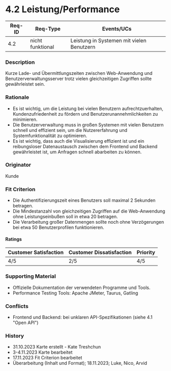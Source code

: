 # 4.2 Leistung/Performance

| Req-ID | Req-Type         | Events/UCs                                |
|--------|------------------|-------------------------------------------|
| 4.2    | nicht funktional | Leistung in Systemen mit vielen Benutzern |

### Description
Kurze Lade- und Übermittlungszeiten zwischen Web-Anwendung und Benutzerverwaltungsserver trotz vielen gleichzeitigen Zugriffen sollte gewährleistet sein.

### Rationale
- Es ist wichtig, um die Leistung bei vielen Benutzern aufrechtzuerhalten, Kundenzufriedenheit zu fördern und Benutzerunannehmlichkeiten zu minimieren.
- Die Benutzerverwaltung muss in großen Systemen mit vielen Benutzern schnell und effizient sein, um die Nutzererfahrung und Systemfunktionalität zu optimieren.
- Es ist wichtig, dass auch die Visualisierung effizient ist und ein reibungsloser Datenaustausch zwischen dem Frontend und Backend gewährleistet ist, um Anfragen schnell abarbeiten zu können.

### Originator
Kunde

### Fit Criterion
- Die Authentifizierungszeit eines Benutzers soll maximal 2 Sekunden betragen.
- Die Mindestanzahl von gleichzeitigen Zugriffen auf die Web-Anwendung ohne Leistungseinbußen soll in etwa 20 betragen.
- Die Verarbeitung großer Datenmengen sollte noch ohne Verzögerungen bei etwa 50 Benutzerprofilen funktionieren.

#### Ratings
| Customer Satisfaction | Customer Dissatisfaction | Priority |
|-----------------------|--------------------------|----------|
| 4/5                   | 2/5                      | 4/5      |

### Supporting Material
- Offizielle Dokumentation der verwendeten Programme und Tools.
- Performance Testing Tools: Apache JMeter, Taurus, Gatling

### Conflicts
- Frontend und Backend: bei unklaren API-Spezifikationen (siehe 4.1 "Open API")

### History
- 31.10.2023 Karte erstellt - Kate Treshchun 
- 3-4.11.2023 Karte bearbeitet
- 17.11.2023 Fit Criterion bearbeitеt
- Überarbeitung (Inhalt und Format); 18.11.2023; Luke, Nico, Arvid